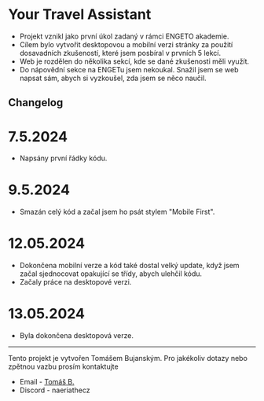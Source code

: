 # Your Travel Assistant

- Projekt vznikl jako první úkol zadaný v rámci ENGETO akademie.
- Cílem bylo vytvořit desktopovou a mobilní verzi stránky za použití dosavadních zkušeností, které jsem posbíral v prvních 5 lekcí.
- Web je rozdělen do několika sekcí, kde se dané zkušenosti měli využít.
- Do nápovědní sekce na ENGETu jsem nekoukal. Snažil jsem se web napsat sám, abych si vyzkoušel, zda jsem se něco naučil.

## Changelog

# 7.5.2024 
- Napsány první řádky kódu.
# 9.5.2024 
- Smazán celý kód a začal jsem ho psát stylem "Mobile First".
# 12.05.2024 
- Dokončena mobilní verze a kód také dostal velký update, když jsem začal sjednocovat opakující se třídy, abych ulehčil kódu.
- Začaly práce na desktopové verzi.
# 13.05.2024 
- Byla dokončena desktopová verze.

---

Tento projekt je vytvořen Tomášem Bujanským. 
Pro jakékoliv dotazy nebo zpětnou vazbu prosím kontaktujte
- Email - [Tomáš B.](mailto:tomas.bujansky@gmail.com)
- Discord - naeriathecz
